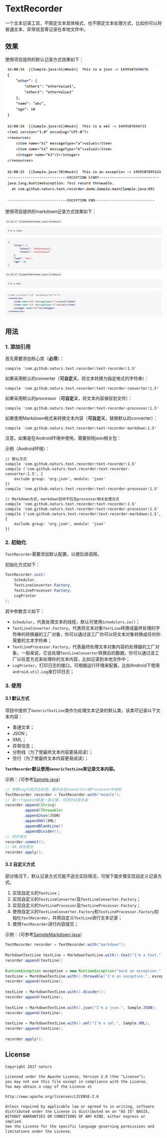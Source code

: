 # TextRecorder #

一个文本记录工具，不限定文本具体格式，也不限定文本处理方式，比如你可以将普通文本、异常信息等记录在本地文件中。

## 效果 ##

使用项目提供的默认记录方式效果如下：

![](screenshot/default.png)

使用项目提供的markdown记录方式效果如下：

![](screenshot/markdown.png)

## 用法 ##

### 1. 添加引用 ###

首先需要添加核心库（**必须**）：

	compile 'com.github.naturs.text.recorder:text-recorder:1.5'

如果采用默认的converter（**可自定义**，将文本转换为指定格式的字符串）：

	compile 'com.github.naturs.text.recorder:text-recorder-converter:1.5'

如果采用默认的processor（**可自定义**，将文本内容保存到文件）：

	compile 'com.github.naturs.text.recorder:text-recorder-processor:1.5'

如果使用Markdown格式来转换文本内容（**可自定义**，替换默认的converter）：

	compile 'com.github.naturs.text.recorder:text-recorder-markdown:1.5'

注意，如果是在Android环境中使用，需要排除json相关包：

示例（Android环境）：

	// 默认方式
	compile 'com.github.naturs.text.recorder:text-recorder:1.5'
    compile ('com.github.naturs.text.recorder:text-recorder-converter:1.5', {
        exclude group: 'org.json', module: 'json'
    })
    compile 'com.github.naturs.text.recorder:text-recorder-processor:1.5'

    // Markdown方式，markdown包中不包含processor相关处理方式
    compile 'com.github.naturs.text.recorder:text-recorder:1.5'
    compile 'com.github.naturs.text.recorder:text-recorder-processor:1.5'
    compile ('com.github.naturs.text.recorder:text-recorder-markdown:1.5', {
        exclude group: 'org.json', module: 'json'
    })

### 2. 初始化 ###

`TextRecorder`需要添加默认配置，以便后续调用。

初始化方式如下：

```java
TextRecorder.init(
    Scheduler,
    TextLineConverter.Factory,
    TextLineProcessor.Factory,
    LogPrinter
);
```

其中参数含义如下：

- `Scheduler`，代表处理文本的线程，默认可使用`Schedulers.io()`；
- `TextLineConverter.Factory`，代表将文本对象`TextLine`转换成最终处理的字符串的转换器的工厂对象，你可以通过该工厂你可以将文本对象转换成任何你需要的文本字符串；
- `TextLineProcessor.Factory`，代表最终处理文本对象内容的处理器的工厂对象，一般来说，它会处理`TextLineConverter`转换后的数据，你可以通过该工厂以任意方式来处理你的文本内容，比如记录到本地文件中；
- `LogPrinter`，打印日志的接口，可根据运行环境来配置，比如Android下使用`android.util.Log`来打印日志；

### 3. 使用 ###

#### 3.1 默认方式 ####

项目中提供了`GenericTextLine`类作为处理文本记录的默认类，该类可记录以下文本内容：

- 普通文本；
- JSON；
- XML；
- 异常信息；
- 分割线（为了使最终文本内容更易阅读）；
- 空行（为了使最终文本内容更易阅读）；

**`TextRecorder`默认使用`GenericTextLine`来记录文本内容。**

示例：（可参考[Sample.java](sample/src/main/java/com/github/naturs/text/recorder/demo/Sample.java)）

```java
// 参数tag代表日志标签，最终会在Converter或Processor中用到
TextRecorder recorder = TextRecorder.with("module");
// 每一个append都是一条记录，可同时记录多条
recorder.append(String)
		.append(Throwable)
		.appendJson(JSON)
		.appendXml(XML)
		.appendBlankLine()
		.appendDivider();
// 同步提交
recorder.commit();
// OR 异步提交
recorder.apply();
```

#### 3.2 自定义方式 ####

部分情况下，默认记录方式可能不适合实际情况，可按下面步骤实现自定义记录方式。

1. 实现自定义的`TextLine`；
2. 实现自定义的`TextLineConverter`及`TextLineConverter.Factory`；
3. 实现自定义的`TextLineProcessor`及`TextLineProcessor.Factory`；
4. 使用自定义的`TextLineConverter.Factory`和`TextLineProcessor.Factory`初始化`TextRecorder`，并用自定义`TextLine`进行文本记录；
5. 使用`TextRecorder`进行内容提交；

示例：（可参考[SampleMarkdown.java](sample/src/main/java/com/github/naturs/text/recorder/demo/SampleMarkdown.java)）

```java
TextRecorder recorder = TextRecorder.with("markdown");

MarkdownTextLine textLine = MarkdownTextLine.with().text("I'm a text.");
recorder.append(textLine);

RuntimeException exception = new RuntimeException("mock an exception.");
textLine = MarkdownTextLine.with().throwable("I'm an exception.", exception);
recorder.append(textLine);

textLine = MarkdownTextLine.with().divider();
recorder.append(textLine);

textLine = MarkdownTextLine.with().json("I'm a json.", Sample.JSON);
recorder.append(textLine);

textLine = MarkdownTextLine.with().xml("I'm a xml.", Sample.XML);
recorder.append(textLine);

recorder.apply();
```

## License ##

	Copyright 2017 naturs

	Licensed under the Apache License, Version 2.0 (the "License");
	you may not use this file except in compliance with the License.
	You may obtain a copy of the License at

	http://www.apache.org/licenses/LICENSE-2.0

	Unless required by applicable law or agreed to in writing, software
	distributed under the License is distributed on an "AS IS" BASIS,
	WITHOUT WARRANTIES OR CONDITIONS OF ANY KIND, either express or implied.
	See the License for the specific language governing permissions and
	limitations under the License.